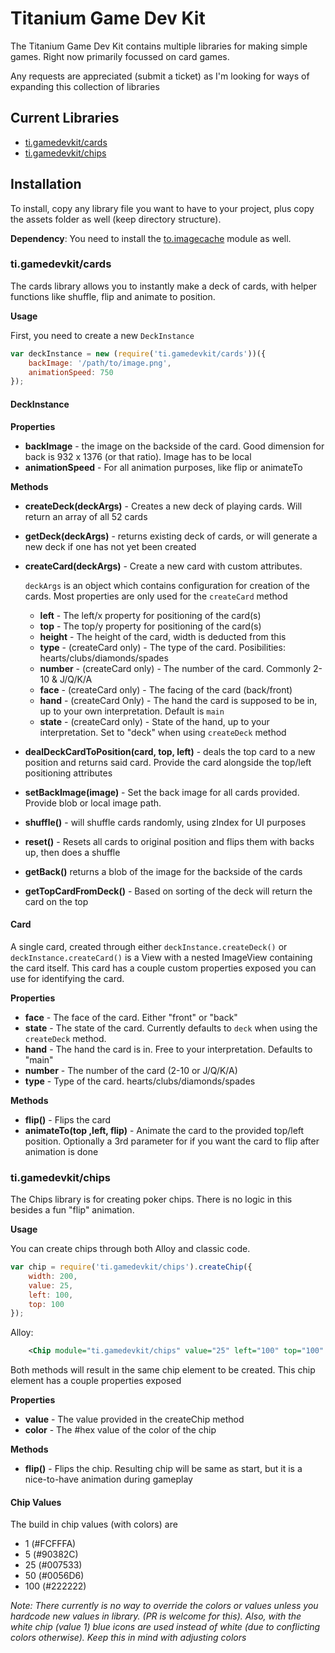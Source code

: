 # Titanium Game Dev Kit

The Titanium Game Dev Kit contains multiple libraries for making simple games. Right now primarily focussed on card games. 

Any requests are appreciated (submit a ticket) as I'm looking for ways of expanding this collection of libraries

## Current Libraries

- [ti.gamedevkit/cards](#tigamedevkitcards)
- [ti.gamedevkit/chips](#tigamedevkitchips)

## Installation

To install, copy any library file you want to have to your project, plus copy the assets folder as well (keep directory structure). 

**Dependency**: You need to install the [to.imagecache](https://github.com/Topener/To.ImageCache/) module as well.

### ti.gamedevkit/cards

The cards library allows you to instantly make a deck of cards, with helper functions like shuffle, flip and animate to position.

**Usage** 

First, you need to create a new `DeckInstance`

```js
var deckInstance = new (require('ti.gamedevkit/cards'))({
    backImage: '/path/to/image.png', 
    animationSpeed: 750
});
```

#### DeckInstance

**Properties** 

- **backImage** - the image on the backside of the card. Good dimension for back is 932 x 1376 (or that ratio). Image has to be local
- **animationSpeed** - For all animation purposes, like flip or animateTo

**Methods**

- **createDeck(deckArgs)** - Creates a new deck of playing cards. Will return an array of all 52 cards
- **getDeck(deckArgs)** - returns existing deck of cards, or will generate a new deck if one has not yet been created
- **createCard(deckArgs)** - Create a new card with custom attributes. 
  
  `deckArgs` is an object which contains configuration for creation of the cards. Most properties are only used for the `createCard` method
   - **left** - The left/x property for positioning of the card(s)
   - **top** - The top/y property for positioning of the card(s)
   - **height** - The height of the card, width is deducted from this
   - **type** - (createCard only) - The type of the card. Posibilities: hearts/clubs/diamonds/spades
   - **number** - (createCard only) - The number of the card. Commonly 2-10 & J/Q/K/A
   - **face** - (createCard only) - The facing of the card (back/front)
   - **hand** - (createCard Only) - The hand the card is supposed to be in, up to your own interpretation. Default is `main`
   - **state** - (createCard only) - State of the hand, up to your interpretation. Set to "deck" when using `createDeck` method 
- **dealDeckCardToPosition(card, top, left)** - deals the top card to a new position and returns said card. Provide the card alongside the top/left positioning attributes
- **setBackImage(image)** - Set the back image for all cards provided. Provide blob or local image path. 
- **shuffle()** - will shuffle cards randomly, using zIndex for UI purposes
- **reset()** - Resets all cards to original position and flips them with backs up, then does a shuffle
- **getBack()** returns a blob of the image for the backside of the cards
- **getTopCardFromDeck()** - Based on sorting of the deck will return the card on the top

#### Card

A single card, created through either `deckInstance.createDeck()` or `deckInstance.createCard()` is a View with a nested ImageView containing the card itself. This card has a couple custom properties exposed you can use for identifying the card.

**Properties**

- **face** - The face of the card. Either "front" or "back"
- **state** - The state of the card. Currently defaults to `deck` when using the `createDeck` method.
- **hand** - The hand the card is in. Free to your interpretation. Defaults to "main"
- **number** - The number of the card (2-10 or J/Q/K/A)
- **type** - Type of the card. hearts/clubs/diamonds/spades

**Methods**

- **flip()** - Flips the card
- **animateTo(top ,left, flip)** - Animate the card to the provided top/left position. Optionally a 3rd parameter for if you want the card to flip after animation is done


### ti.gamedevkit/chips

The Chips library is for creating poker chips. There is no logic in this besides a fun "flip" animation.

**Usage**

You can create chips through both Alloy and classic code.

```js
var chip = require('ti.gamedevkit/chips').createChip({
    width: 200,
    value: 25,
    left: 100,
    top: 100
});
```

Alloy:

```xml
    <Chip module="ti.gamedevkit/chips" value="25" left="100" top="100" width="200" />
```

Both methods will result in the same chip element to be created. This chip element has a couple properties exposed

**Properties**
- **value** - The value provided in the createChip method
- **color** - The #hex value of the color of the chip

**Methods**
- **flip()** - Flips the chip. Resulting chip will be same as start, but it is a nice-to-have animation during gameplay

#### Chip Values

The build in chip values (with colors) are
- 1 (#FCFFFA)
- 5 (#90382C)
- 25 (#007533)
- 50 (#0056D6)
- 100 (#222222)

*Note: There currently is no way to override the colors or values unless you hardcode new values in library. (PR is welcome for this). Also, with the white chip (value 1) blue icons are used instead of white (due to conflicting colors otherwise). Keep this in mind with adjusting colors*

